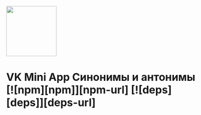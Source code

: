 [<img width="134" src="https://vk.com/images/apps/mini_apps/vk_mini_apps_logo.svg">](https://vk.com/services)

# VK Mini App Синонимы и антонимы [![npm][npm]][npm-url] [![deps][deps]][deps-url]
